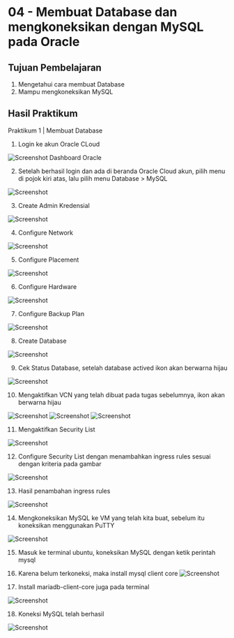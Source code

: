 # 04 - Membuat Database dan mengkoneksikan dengan MySQL pada Oracle

## Tujuan Pembelajaran

1. Mengetahui cara membuat Database
2. Mampu mengkoneksikan MySQL

## Hasil Praktikum
Praktikum 1 | Membuat Database
1. Login ke akun Oracle CLoud

![Screenshot Dashboard Oracle](img/dashboard_oracle.png)

2. Setelah berhasil login dan ada di beranda Oracle Cloud akun, pilih menu di pojok kiri atas, lalu pilih menu Database > MySQL

![Screenshot](img/database.png)

3. Create Admin Kredensial

![Screenshot](img/admin_credentials.png)

4. Configure Network

![Screenshot](img/configure_network.png)

5. Configure Placement

![Screenshot](img/configure_network.png)

6. Configure Hardware

![Screenshot](img/configure_network.png)

7. Configure Backup Plan

![Screenshot](img/configure_network.png)

8. Create Database

![Screenshot](img/create_database.png)

9. Cek Status Database, setelah database actived ikon akan berwarna hijau

![Screenshot](img/database2.png)

10. Mengaktifkan VCN yang telah dibuat pada tugas sebelumnya, ikon akan berwarna hijau

![Screenshot](img/vcn_1.png)
![Screenshot](img/vcn_2.png)
![Screenshot](img/vcn_3.png)

11. Mengaktifkan Security List

![Screenshot](img/security_list.png)

12. Configure Security List dengan menambahkan ingress rules sesuai dengan kriteria pada gambar

![Screenshot](img/add_ingress.png)

13. Hasil penambahan ingress rules

![Screenshot](img/security_list2.png)

14. Mengkoneksikan MySQL ke VM yang telah kita buat, sebelum itu koneksikan menggunakan PuTTY

![Screenshot](img/koneksi_ssh2.png)

15. Masuk ke terminal ubuntu, koneksikan MySQL dengan ketik perintah mysql

16. Karena belum terkoneksi, maka install mysql client core 
![Screenshot](img/koneksisql.png)

17. Install mariadb-client-core juga pada terminal

![Screenshot](img/koneksisql2.png)

18. Koneksi MySQL telah berhasil
 
![Screenshot](img/koneksisql3.png)


